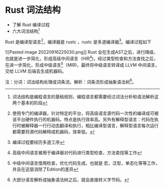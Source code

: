 # Rust 词法结构

- 了解 Rust 编译过程
- 六大词法结构[^1]

Rust 是编译型语言[^2]，编译器是 rustc ，rustc 是多道编译器[^3]。编译过程如下

![[Pasted image 20220916225030.png]]
Rust 会在生成AST之后，进行降级，也就是进一步简化，形成高级中间语言（HIR[^5])，经过类型检查和方法查找之后，在进一步简化，形成中级语言[^6]（MIR)，最终将中级语言转译成 LLVM 中间语言，交给 LLVM 后端去生成机器码。

注：分词：词法结构处理成词条流。解析：词条流形成抽象语法树[^4]。













[^1]: 词法结构是编程语言的基础规则，编程语言都需要经过词法分析和语法解析这两个基本的阶段
[^2]: 使用专门的编译器，针对特定的平台，将高级语言源代码一次性的编译成可被该平台硬件执行的机器码。特点是执行效率高。另外有解释型语言：代码在执行时被解释器一行行动态翻译和执行，相比编译型语言，解释型语言每次运行都需要将源代码解释成机器码，效率低。
[^3]: 编译过程要经历多道工序
[^4]: 大部分语言解析成抽象语法树之后，就会直接转义字节码。
[^5]:  高级中间语言被用于编译器对代码进行类型检查，方法查找等工作
[^6]:  中级中间语言借用检查，优化代码生成，也就是 宏，泛型，单态化等等工作，并且在这层消除了Edition的差异